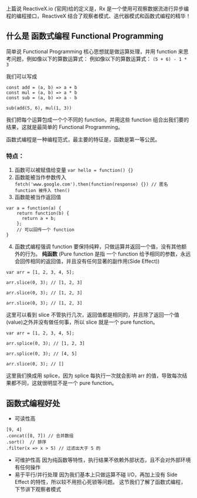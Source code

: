 上篇说 ReactiveX.io (官网)给的定义是，Rx 是一个使用可观察数据流进行异步编程的编程接口，ReactiveX 结合了观察者模式、迭代器模式和函数式编程的精华！

## 什么是 函数式编程 Functional Programming
简单说 Functional Programming 核心思想就是做运算处理，并用 function 来思考问题，例如像以下的算数运算式：
例如像以下的算数运算式：
`(5 + 6) - 1 * 3`

我们可以写成
```
const add = (a, b) => a + b
const mul = (a, b) => a * b
const sub = (a, b) => a - b

sub(add(5, 6), mul(1, 3))
```

我们把每个运算包成一个个不同的 function，并用这些 function 组合出我们要的结果，这就是最简单的 Functional Programming。

函数式编程是一种编程范式，最主要的特征是，函数是第一等公民。
### 特点：
1. 函数可以被赋值给变量
`var hello = function() {}`
2. 函数能被当作参数传入
`fetch('www.google.com').then(function(response) {}) // 匿名 function 被传入 then()`
3. 函数能被当作返回值
```
var a = function(a) {
    return function(b) {
      return a + b;
    }; 
    // 可以回传一个 function
}
```
4. 函数式编程强调 function 要保持纯粹，只做运算并返回一个值，没有其他额外的行为。
**纯函数** (Pure function 是指 一个 function 给予相同的参数，永远会回传相同的返回值，并且没有任何显著的副作用(Side Effect))
```
var arr = [1, 2, 3, 4, 5];

arr.slice(0, 3); // [1, 2, 3]

arr.slice(0, 3); // [1, 2, 3]

arr.slice(0, 3); // [1, 2, 3]
```
这里可以看到 slice 不管执行几次，返回值都是相同的，并且除了返回一个值(value)之外并没有做任何事，所以 slice 就是一个 pure function。
```
var arr = [1, 2, 3, 4, 5];

arr.splice(0, 3); // [1, 2, 3]

arr.splice(0, 3); // [4, 5]

arr.slice(0, 3); // []
```
这里我们换成用 splice，因为 splice 每执行一次就会影响 arr 的值，导致每次结果都不同，这就很明显不是一个 pure function。

##  函数式编程好处
* 可读性高
```
[9, 4]
.concat([8, 7]) // 合并数组
.sort()  // 排序
.filter(x => x > 5) // 过滤出大于 5 的
```
* 可维护性高
因为纯函数等特性，执行结果不依赖外部状态，且不会对外部环境有任何操作
* 易于平行/并行处理
因为我们基本上只做运算不碰 I/O，再加上没有 Side Effect 的特性，所以较不用担心死锁等问题。
这节我们了解了函数式编程，下节讲下观察者模式
